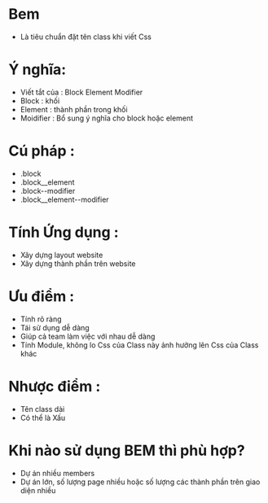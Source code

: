 # Bem 
- Là tiêu chuẩn đặt tên class khi viết Css

# Ý nghĩa: 
- Viết tắt của : Block Element Modifier
- Block : khối
- Element : thành phần trong khối 
- Moidifier : Bổ sung ý nghĩa cho block hoặc element

# Cú pháp : 
- .block
- .block__element
- .block--modifier
- .block__element--modifier

# Tính Ứng dụng :
- Xây dựng layout website
- Xây dựng thành phần trên website

# Ưu điểm : 
- Tính rõ ràng
- Tái sử dụng dễ dàng
- Giúp cả team làm việc với nhau dễ dàng
- Tính Module, không lo Css của Class này ảnh hưởng lên Css của Class khác 

# Nhược điểm :
- Tên class dài
- Có thể là Xấu

# Khi nào sử dụng BEM thì phù hợp? 
- Dự án nhiều members
- Dự án lớn, số lượng page nhiều hoặc số lượng các thành phần trên giao diện nhiều
 